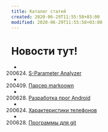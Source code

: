 ```yaml
---
title: Каталог статей
created: 2020-06-29T11:55:58+03:00
modified: 2020-06-29T11:55:58+03:00
---
```


# Новости тут!
* 200624. [S-Parameter Analyzer](./200624_spa.md)
* 200409. [Парсер markoown](./200409_md_to_html.md)
* 200628. [Разработка прог Android](200628_android_dev.md)
* 200624. [Характеристики телефонов](./200624_характеристики_телефонов.md)
* 200628. [Программы для git](./200628_программы_для_git.md)

